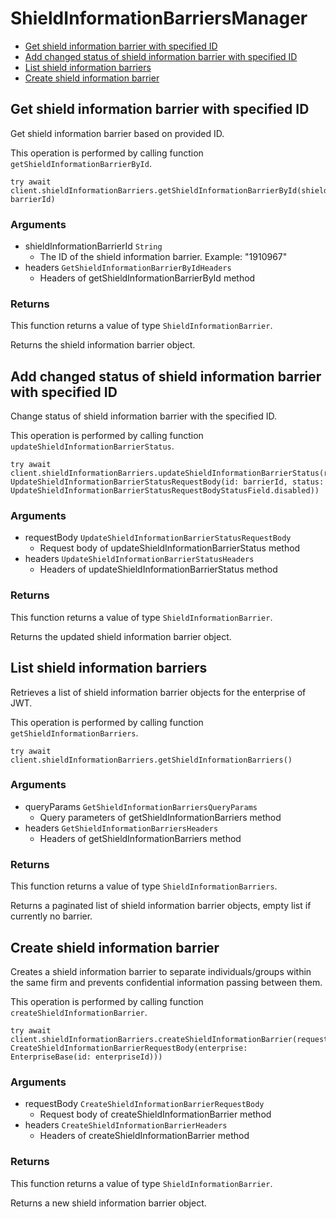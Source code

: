 # ShieldInformationBarriersManager


- [Get shield information barrier with specified ID](#get-shield-information-barrier-with-specified-id)
- [Add changed status of shield information barrier with specified ID](#add-changed-status-of-shield-information-barrier-with-specified-id)
- [List shield information barriers](#list-shield-information-barriers)
- [Create shield information barrier](#create-shield-information-barrier)

## Get shield information barrier with specified ID

Get shield information barrier based on provided ID.

This operation is performed by calling function `getShieldInformationBarrierById`.



```
try await client.shieldInformationBarriers.getShieldInformationBarrierById(shieldInformationBarrierId: barrierId)
```

### Arguments

- shieldInformationBarrierId `String`
  - The ID of the shield information barrier. Example: "1910967"
- headers `GetShieldInformationBarrierByIdHeaders`
  - Headers of getShieldInformationBarrierById method


### Returns

This function returns a value of type `ShieldInformationBarrier`.

Returns the shield information barrier object.


## Add changed status of shield information barrier with specified ID

Change status of shield information barrier with the specified ID.

This operation is performed by calling function `updateShieldInformationBarrierStatus`.



```
try await client.shieldInformationBarriers.updateShieldInformationBarrierStatus(requestBody: UpdateShieldInformationBarrierStatusRequestBody(id: barrierId, status: UpdateShieldInformationBarrierStatusRequestBodyStatusField.disabled))
```

### Arguments

- requestBody `UpdateShieldInformationBarrierStatusRequestBody`
  - Request body of updateShieldInformationBarrierStatus method
- headers `UpdateShieldInformationBarrierStatusHeaders`
  - Headers of updateShieldInformationBarrierStatus method


### Returns

This function returns a value of type `ShieldInformationBarrier`.

Returns the updated shield information barrier object.


## List shield information barriers

Retrieves a list of shield information barrier objects
for the enterprise of JWT.

This operation is performed by calling function `getShieldInformationBarriers`.



```
try await client.shieldInformationBarriers.getShieldInformationBarriers()
```

### Arguments

- queryParams `GetShieldInformationBarriersQueryParams`
  - Query parameters of getShieldInformationBarriers method
- headers `GetShieldInformationBarriersHeaders`
  - Headers of getShieldInformationBarriers method


### Returns

This function returns a value of type `ShieldInformationBarriers`.

Returns a paginated list of
shield information barrier objects,
empty list if currently no barrier.


## Create shield information barrier

Creates a shield information barrier to
separate individuals/groups within the same
firm and prevents confidential information passing between them.

This operation is performed by calling function `createShieldInformationBarrier`.



```
try await client.shieldInformationBarriers.createShieldInformationBarrier(requestBody: CreateShieldInformationBarrierRequestBody(enterprise: EnterpriseBase(id: enterpriseId)))
```

### Arguments

- requestBody `CreateShieldInformationBarrierRequestBody`
  - Request body of createShieldInformationBarrier method
- headers `CreateShieldInformationBarrierHeaders`
  - Headers of createShieldInformationBarrier method


### Returns

This function returns a value of type `ShieldInformationBarrier`.

Returns a new shield information barrier object.


